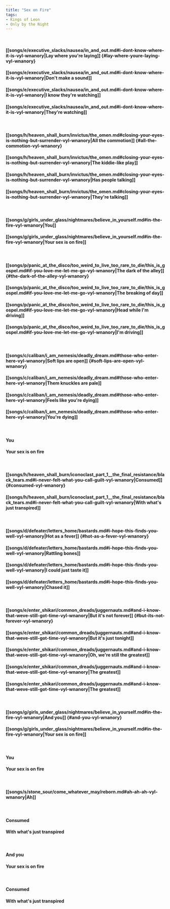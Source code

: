 ```yaml
---
title: "Sex on Fire"
tags:
- Kings of Leon
- Only by the Night
---
```

&nbsp;
#### [[songs/e/executive_slacks/nausea/in_and_out.md#i-dont-know-where-it-is-vyl-wnanory|Lay where you're laying]] {#lay-where-youre-laying-vyl-wnanory}
#### [[songs/e/executive_slacks/nausea/in_and_out.md#i-dont-know-where-it-is-vyl-wnanory|Don't make a sound]]
#### [[songs/e/executive_slacks/nausea/in_and_out.md#i-dont-know-where-it-is-vyl-wnanory|I know they're watching]]
#### [[songs/e/executive_slacks/nausea/in_and_out.md#i-dont-know-where-it-is-vyl-wnanory|They're watching]]
&nbsp;
#### [[songs/h/heaven_shall_burn/invictus/the_omen.md#closing-your-eyes-is-nothing-but-surrender-vyl-wnanory|All the commotion]] {#all-the-commotion-vyl-wnanory}
#### [[songs/h/heaven_shall_burn/invictus/the_omen.md#closing-your-eyes-is-nothing-but-surrender-vyl-wnanory|The kiddie-like play]]
#### [[songs/h/heaven_shall_burn/invictus/the_omen.md#closing-your-eyes-is-nothing-but-surrender-vyl-wnanory|Has people talking]]
#### [[songs/h/heaven_shall_burn/invictus/the_omen.md#closing-your-eyes-is-nothing-but-surrender-vyl-wnanory|They're talking]]
&nbsp;
#### [[songs/g/girls_under_glass/nightmares/believe_in_yourself.md#in-the-fire-vyl-wnanory|You]]
#### [[songs/g/girls_under_glass/nightmares/believe_in_yourself.md#in-the-fire-vyl-wnanory|Your sex is on fire]]
&nbsp;
#### [[songs/p/panic_at_the_disco/too_weird_to_live_too_rare_to_die/this_is_gospel.md#if-you-love-me-let-me-go-vyl-wnanory|The dark of the alley]] {#the-dark-of-the-alley-vyl-wnanory}
#### [[songs/p/panic_at_the_disco/too_weird_to_live_too_rare_to_die/this_is_gospel.md#if-you-love-me-let-me-go-vyl-wnanory|The breaking of day]]
#### [[songs/p/panic_at_the_disco/too_weird_to_live_too_rare_to_die/this_is_gospel.md#if-you-love-me-let-me-go-vyl-wnanory|Head while I'm driving]]
#### [[songs/p/panic_at_the_disco/too_weird_to_live_too_rare_to_die/this_is_gospel.md#if-you-love-me-let-me-go-vyl-wnanory|I'm driving]]
&nbsp;
#### [[songs/c/caliban/i_am_nemesis/deadly_dream.md#those-who-enter-here-vyl-wnanory|Soft lips are open]] {#soft-lips-are-open-vyl-wnanory}
#### [[songs/c/caliban/i_am_nemesis/deadly_dream.md#those-who-enter-here-vyl-wnanory|Them knuckles are pale]]
#### [[songs/c/caliban/i_am_nemesis/deadly_dream.md#those-who-enter-here-vyl-wnanory|Feels like you're dying]]
#### [[songs/c/caliban/i_am_nemesis/deadly_dream.md#those-who-enter-here-vyl-wnanory|You're dying]]
&nbsp;
#### You
#### Your sex is on fire
&nbsp;
#### [[songs/h/heaven_shall_burn/iconoclast_part_1__the_final_resistance/black_tears.md#i-never-felt-what-you-call-guilt-vyl-wnanory|Consumed]] {#consumed-vyl-wnanory}
#### [[songs/h/heaven_shall_burn/iconoclast_part_1__the_final_resistance/black_tears.md#i-never-felt-what-you-call-guilt-vyl-wnanory|With what's just transpired]]
&nbsp;
#### [[songs/d/defeater/letters_home/bastards.md#i-hope-this-finds-you-well-vyl-wnanory|Hot as a fever]] {#hot-as-a-fever-vyl-wnanory}
#### [[songs/d/defeater/letters_home/bastards.md#i-hope-this-finds-you-well-vyl-wnanory|Rattling bones]]
#### [[songs/d/defeater/letters_home/bastards.md#i-hope-this-finds-you-well-vyl-wnanory|I could just taste it]]
#### [[songs/d/defeater/letters_home/bastards.md#i-hope-this-finds-you-well-vyl-wnanory|Chased it]]
&nbsp;
#### [[songs/e/enter_shikari/common_dreads/juggernauts.md#and-i-know-that-weve-still-got-time-vyl-wnanory|But it's not forever]] {#but-its-not-forever-vyl-wnanory}
#### [[songs/e/enter_shikari/common_dreads/juggernauts.md#and-i-know-that-weve-still-got-time-vyl-wnanory|But it's just tonight]]
#### [[songs/e/enter_shikari/common_dreads/juggernauts.md#and-i-know-that-weve-still-got-time-vyl-wnanory|Oh, we're still the greatest]]
#### [[songs/e/enter_shikari/common_dreads/juggernauts.md#and-i-know-that-weve-still-got-time-vyl-wnanory|The greatest]]
#### [[songs/e/enter_shikari/common_dreads/juggernauts.md#and-i-know-that-weve-still-got-time-vyl-wnanory|The greatest]]
&nbsp;
#### [[songs/g/girls_under_glass/nightmares/believe_in_yourself.md#in-the-fire-vyl-wnanory|And you]] {#and-you-vyl-wnanory}
#### [[songs/g/girls_under_glass/nightmares/believe_in_yourself.md#in-the-fire-vyl-wnanory|Your sex is on fire]]
&nbsp;
#### You
#### Your sex is on fire
&nbsp;
#### [[songs/s/stone_sour/come_whatever_may/reborn.md#ah-ah-ah-vyl-wnanory|Ah]]
&nbsp;
#### Consumed
#### With what's just transpired
&nbsp;
#### And you
#### Your sex is on fire
&nbsp;
#### Consumed
#### With what's just transpired
